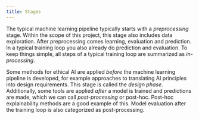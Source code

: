 ```yaml
---
title: Stages
---
```


The typical machine learning pipeline typically starts with a *preprocessing* stage.
Within the scope of this project, this stage also includes data exploration.
After preprocessing comes learning, evaluation and prediction.
In a typical training loop you also already do prediction and evaluation.
To keep things simple, all steps of a typical training loop are summarized as *in-processing*.

Some methods for ethical AI are  applied *before* the machine learning pipeline is developed, for example approaches to translating AI principles into design requirements.
This stage is called the *design phase*.
Additionally, some tools are applied *after* a model is trained and predictions are made, which we can call *post-processing* or post-hoc.
Post-hoc explainability methods are a good example of this.
Model evaluation after the training loop is also categorized as post-processing.
